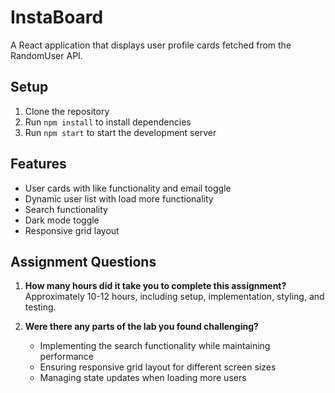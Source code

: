 # InstaBoard

A React application that displays user profile cards fetched from the RandomUser API.

## Setup
1. Clone the repository
2. Run `npm install` to install dependencies
3. Run `npm start` to start the development server

## Features
- User cards with like functionality and email toggle
- Dynamic user list with load more functionality
- Search functionality
- Dark mode toggle
- Responsive grid layout

## Assignment Questions
1. **How many hours did it take you to complete this assignment?**
   Approximately 10-12 hours, including setup, implementation, styling, and testing.

2. **Were there any parts of the lab you found challenging?**
   - Implementing the search functionality while maintaining performance
   - Ensuring responsive grid layout for different screen sizes
   - Managing state updates when loading more users
